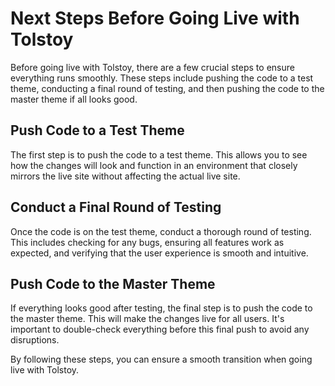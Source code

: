 # Next Steps Before Going Live with Tolstoy

Before going live with Tolstoy, there are a few crucial steps to ensure everything runs smoothly. These steps include pushing the code to a test theme, conducting a final round of testing, and then pushing the code to the master theme if all looks good.

## Push Code to a Test Theme

The first step is to push the code to a test theme. This allows you to see how the changes will look and function in an environment that closely mirrors the live site without affecting the actual live site.

## Conduct a Final Round of Testing

Once the code is on the test theme, conduct a thorough round of testing. This includes checking for any bugs, ensuring all features work as expected, and verifying that the user experience is smooth and intuitive.

## Push Code to the Master Theme

If everything looks good after testing, the final step is to push the code to the master theme. This will make the changes live for all users. It's important to double-check everything before this final push to avoid any disruptions.

By following these steps, you can ensure a smooth transition when going live with Tolstoy.